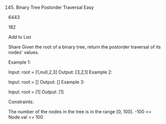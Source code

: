 145. Binary Tree Postorder Traversal
Easy

6443

182

Add to List

Share
Given the root of a binary tree, return the postorder traversal of its nodes' values.

 

Example 1:


Input: root = [1,null,2,3]
Output: [3,2,1]
Example 2:

Input: root = []
Output: []
Example 3:

Input: root = [1]
Output: [1]
 

Constraints:

The number of the nodes in the tree is in the range [0, 100].
-100 <= Node.val <= 100